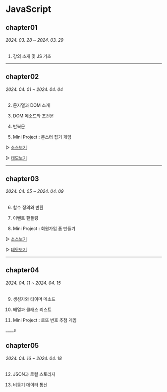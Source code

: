 # JavaScript

## chapter01

###### 2024. 03. 28 ~ 2024. 03. 29

01. 강의 소개 및 JS 기초

____

## chapter02

###### 2024. 04. 01 ~ 2024. 04. 04


02. 문자열과 DOM 소개

03. DOM 메소드와 조건문

04. 반복문

05. Mini Project : 몬스터 잡기 게임

▷ <a href="https://github.com/Skyler85/oz_fe_03/blob/main/javascript/mini_project/5day_monster.html">소스보기</a>

▷ <a href="https://htmlpreview.github.io/?https://github.com/Skyler85/oz_fe_03/blob/main/javascript/mini_project/5day_monster.html">데모보기</a>

____

## chapter03

###### 2024. 04. 05 ~ 2024. 04. 09

06. 함수 정의와 반환

07. 이벤트 핸들링

08. Mini Project : 회원가입 폼 만들기

▷ <a href="https://github.com/Skyler85/oz_fe_03/blob/main/javascript/mini_project/8day_join.html">소스보기</a>

▷ <a href="https://htmlpreview.github.io/?https://github.com/Skyler85/oz_fe_03/blob/main/javascript/mini_project/8day_join.html">데모보기</a>

____

## chapter04

###### 2024. 04. 11 ~ 2024. 04. 15

09. 생성자와 타이머 메소드

10. 배열과 클래스 리스트

11. Mini Project : 로또 번호 추첨 게임

____s

## chapter05

###### 2024. 04. 16 ~ 2024. 04. 18

12. JSON과 로컬 스토리지

13. 비동기 데이터 통신